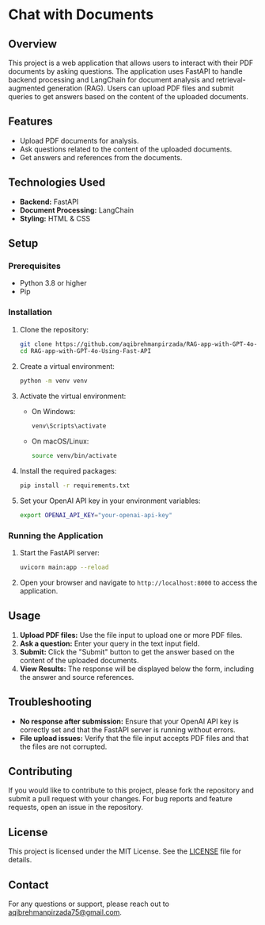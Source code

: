 # Chat with Documents

## Overview

This project is a web application that allows users to interact with their PDF documents by asking questions. The application uses FastAPI to handle backend processing and LangChain for document analysis and retrieval-augmented generation (RAG). Users can upload PDF files and submit queries to get answers based on the content of the uploaded documents.

## Features

- Upload PDF documents for analysis.
- Ask questions related to the content of the uploaded documents.
- Get answers and references from the documents.

## Technologies Used

- **Backend:** FastAPI
- **Document Processing:** LangChain
- **Styling:** HTML & CSS

## Setup

### Prerequisites

- Python 3.8 or higher
- Pip

### Installation

1. Clone the repository:

    ```bash
    git clone https://github.com/aqibrehmanpirzada/RAG-app-with-GPT-4o-Using-Fast-API.git
    cd RAG-app-with-GPT-4o-Using-Fast-API
    ```

2. Create a virtual environment:

    ```bash
    python -m venv venv
    ```

3. Activate the virtual environment:

    - On Windows:

        ```bash
        venv\Scripts\activate
        ```

    - On macOS/Linux:

        ```bash
        source venv/bin/activate
        ```

4. Install the required packages:

    ```bash
    pip install -r requirements.txt
    ```

5. Set your OpenAI API key in your environment variables:

    ```bash
    export OPENAI_API_KEY="your-openai-api-key"
    ```

### Running the Application

1. Start the FastAPI server:

    ```bash
    uvicorn main:app --reload
    ```

2. Open your browser and navigate to `http://localhost:8000` to access the application.

## Usage

1. **Upload PDF files:** Use the file input to upload one or more PDF files.
2. **Ask a question:** Enter your query in the text input field.
3. **Submit:** Click the "Submit" button to get the answer based on the content of the uploaded documents.
4. **View Results:** The response will be displayed below the form, including the answer and source references.

## Troubleshooting

- **No response after submission:** Ensure that your OpenAI API key is correctly set and that the FastAPI server is running without errors.
- **File upload issues:** Verify that the file input accepts PDF files and that the files are not corrupted.

## Contributing

If you would like to contribute to this project, please fork the repository and submit a pull request with your changes. For bug reports and feature requests, open an issue in the repository.

## License

This project is licensed under the MIT License. See the [LICENSE](LICENSE) file for details.

## Contact

For any questions or support, please reach out to [aqibrehmanpirzada75@gmail.com](aqibrehmanpirzada75@gmail.com).

